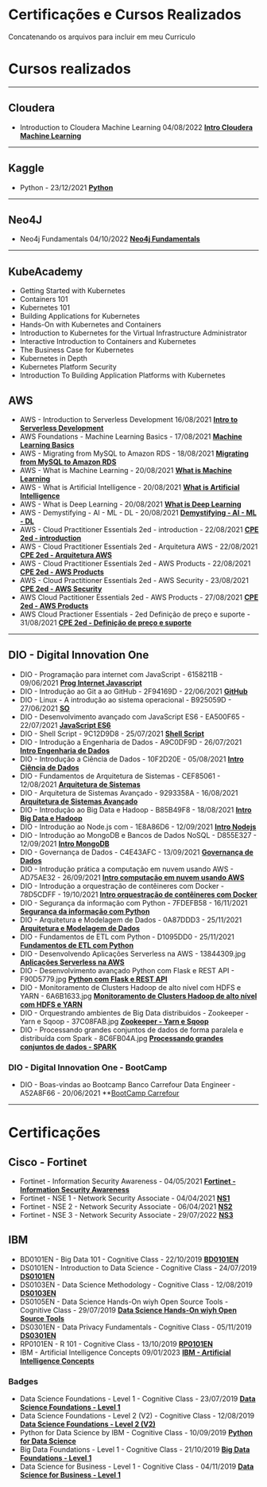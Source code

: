 # Certificações e Cursos Realizados

Concatenando os arquivos para incluir em meu Curriculo

# Cursos realizados

--------

## Cloudera

 * Introduction to Cloudera Machine Learning 04/08/2022 **[Intro Cloudera Machine Learning](https://github.com/RSBatalha/Certificacoes/blob/main/Cursos/Cloudera/01%20-%20Introduction%20to%20Cloudera%20Machine%20Learning.jpg)**

--------

## Kaggle

 * Python - 23/12/2021 **[Python](https://github.com/RSBatalha/Certificacoes/blob/main/Cursos/Kaggle/Kaggle%20-%20Rogerio%20de%20Souza%20Batalha%20-%20Python.png)**

------

## Neo4J

 * Neo4j Fundamentals 04/10/2022 **[Neo4j Fundamentals](https://github.com/RSBatalha/Certificacoes/blob/main/Cursos/Neo4j/Neo4j%20Fundamentals.png)**

------

## KubeAcademy

  * Getting Started with Kubernetes
  * Containers 101
  * Kubernetes 101
  * Building Applications for Kubernetes 
  * Hands-On with Kubernetes and Containers
  * Introduction to Kubernetes for the Virtual Infrastructure Administrator
  * Interactive Introduction to Containers and Kubernetes
  * The Business Case for Kubernetes
  * Kubernetes in Depth
  * Kubernetes Platform Security
  * Introduction To Building Application Platforms with Kubernetes 


## AWS

 * AWS - Introduction to Serverless Development 16/08/2021 **[Intro to Serverless Development](https://github.com/RSBatalha/Certificacoes/blob/main/Cursos/AWS/AWS%20-%20Introduction%20to%20Serverless%20Development.PNG)**
 * AWS Foundations - Machine Learning Basics - 17/08/2021 **[Machine Learning Basics](https://github.com/RSBatalha/Certificacoes/blob/main/Cursos/AWS/AWS%20Foundations-%20Machine%20Learning%20Basics.PNG)**
 * AWS - Migrating from MySQL to Amazon RDS - 18/08/2021 **[Migrating from MySQL to Amazon RDS](https://github.com/RSBatalha/Certificacoes/blob/main/Cursos/AWS/AWS%20-%20Migrating%20from%20MySQL%20to%20Amazon%20RDS.PNG)**
 * AWS - What is Machine Learning - 20/08/2021 **[What is Machine Learning ](https://github.com/RSBatalha/Certificacoes/blob/main/Cursos/AWS/AWS%20-%20What%20is%20Machine%20Learning.PNG)**
 * AWS - What is Artificial Intelligence - 20/08/2021 **[What is Artificial Intelligence](https://github.com/RSBatalha/Certificacoes/blob/main/Cursos/AWS/AWS-%20What%20is%20Artificial%20Intelligence.png)**
 * AWS - What is Deep Learning - 20/08/2021 **[What is Deep Learning](https://github.com/RSBatalha/Certificacoes/blob/main/Cursos/AWS/AWS-%20What%20is%20Deep%20Learning.PNG)**
 * AWS - Demystifying - AI - ML - DL - 20/08/2021  **[Demystifying - AI - ML - DL](https://github.com/RSBatalha/Certificacoes/blob/main/Cursos/AWS/AWS%20-%20Demystifying%20-%20AI%20-%20ML%20-%20DL.PNG)**
 * AWS - Cloud Practitioner Essentials 2ed - introduction - 22/08/2021 **[CPE 2ed - introduction](https://github.com/RSBatalha/Certificacoes/blob/main/Cursos/AWS/AWS%20-%20Cloud%20Practitioner%20Essentials%202ed%20-%20introduction.png)**
 * AWS - Cloud Practitioner Essentials 2ed - Arquitetura AWS - 22/08/2021 **[CPE 2ed - Arquitetura AWS  ](https://github.com/RSBatalha/Certificacoes/blob/main/Cursos/AWS/AWS%20-%20Cloud%20Practitioner%20Essentials%202ed%20-%20Arquitetura%20AWS.png)**
 * AWS - Cloud Practitioner Essentials 2ed - AWS Products - 22/08/2021 **[CPE 2ed - AWS Products](https://github.com/RSBatalha/Certificacoes/blob/main/Cursos/AWS/AWS%20-%20Cloud%20Practitioner%20Essentials%202ed%20-%20AWS%20Products.png)**
 * AWS - Cloud Practitioner Essentials 2ed - AWS Security - 23/08/2021 **[CPE 2ed - AWS Security](https://github.com/RSBatalha/Certificacoes/blob/main/Cursos/AWS/AWS%20-%20Cloud%20Practitioner%20Essentials%202ed%20-%20AWS%20Security.png)**
 * AWS Cloud Pactitioner Essentials 2ed - AWS Products - 27/08/2021 **[CPE 2ed - AWS Products](https://github.com/RSBatalha/Certificacoes/blob/main/Cursos/AWS/AWS%20Cloud%20Pactitioner%20Essentials%202ed%20-%20AWS%20Products.PNG)**
 * AWS Cloud Practioner Essentials - 2ed Definição de preço e suporte - 31/08/2021 **[CPE 2ed - Definição de preço e suporte](https://github.com/RSBatalha/Certificacoes/blob/main/Cursos/AWS/AWS%20Cloud%20Practioner%20Essentials%20-%202ed%20Defini%C3%A7%C3%A3o%20de%20pre%C3%A7o%20e%20suporte.PNG)**

--------------------------
## DIO - Digital Innovation One

 * DIO - Programação para internet com JavaScript - 6158211B - 09/06/2021 **[Prog Internet Javascript](https://github.com/RSBatalha/Certificacoes/blob/main/Cursos/Digital%20Innovation%20One/Digital%20Innovation%20One%20-%20Programa%C3%A7%C3%A3o%20para%20internet%20com%20JavaScript%20-%206158211B.jpg)**
 * DIO - Introdução ao Git a ao GitHub - 2F94169D - 22/06/2021 **[GitHub](https://github.com/RSBatalha/Certificacoes/blob/main/Cursos/Digital%20Innovation%20One/Digital%20Innovation%20One%20-%20Introdu%C3%A7%C3%A3o%20ao%20Git%20a%20ao%20GitHub%20-%202F94169D.jpg)**
 * DIO - Linux - A introdução ao sistema operacional - B925059D - 27/06/2021  **[SO](https://github.com/RSBatalha/Certificacoes/blob/main/Cursos/Digital%20Innovation%20One/Digital%20Innovation%20One%20-%20Linux%20-%20A%20introdu%C3%A7%C3%A3o%20ao%20sistema%20operacional%20-%20B925059D.jpg)**
 * DIO - Desenvolvimento avançado com JavaScript ES6 - EA500F65 - 22/07/2021 **[JavaScript ES6](https://github.com/RSBatalha/Certificacoes/blob/main/Cursos/Digital%20Innovation%20One/Digital%20Innovation%20One%20-%20Desenvolvimento%20avan%C3%A7ado%20com%20JavaScript%20ES6%20-%20EA500F65.jpg)**
 * DIO - Shell Script - 9C12D9D8 - 25/07/2021 **[Shell Script](https://github.com/RSBatalha/Certificacoes/blob/main/Cursos/Digital%20Innovation%20One/Digital%20Innovation%20One%20-%20Shell%20Script%20-%209C12D9D8.jpg)**
 * DIO - Introdução a Engenharia de Dados - A9C0DF9D - 26/07/2021 **[Intro Engenharia de Dados](https://github.com/RSBatalha/Certificacoes/blob/main/Cursos/Digital%20Innovation%20One/Digital%20Innovation%20One%20-%20Introdu%C3%A7%C3%A3o%20a%20Engenharia%20de%20Dados%20-%20A9C0DF9D.jpg)**
 * DIO - Introdução a Ciência de Dados - 10F2D20E - 05/08/2021 **[Intro Ciência de Dados](https://github.com/RSBatalha/Certificacoes/blob/main/Cursos/Digital%20Innovation%20One/Digital%20Innovation%20One%20-%20Introdu%C3%A7%C3%A3o%20a%20Ci%C3%AAncia%20de%20Dados%20-%2010F2D20E.jpg)**
 * DIO - Fundamentos de Arquitetura de Sistemas - CEF85061 - 12/08/2021 **[Arquitetura de Sistemas](https://github.com/RSBatalha/Certificacoes/blob/main/Cursos/Digital%20Innovation%20One/Digital%20Innovation%20One%20-%20Fundamentos%20de%20Arquitetura%20de%20Sistemas%20-%20CEF85061.jpg)**
 * DIO - Arquitetura de Sistemas Avançado - 9293358A - 16/08/2021 **[Arquitetura de Sistemas Avançado](https://github.com/RSBatalha/Certificacoes/blob/main/Cursos/Digital%20Innovation%20One/Digital%20Innovation%20One%20-%20Arquitetura%20de%20Sistemas%20Avan%C3%A7ado%20-%209293358A.jpg)**
 * DIO - Introdução ao Big Data e Hadoop -  B85B49F8 - 18/08/2021 **[Intro Big Data e Hadoop](https://github.com/RSBatalha/Certificacoes/blob/main/Cursos/Digital%20Innovation%20One/Digital%20Innovation%20One%20-%20Introdu%C3%A7%C3%A3o%20ao%20Big%20Data%20e%20Hadoop%20-%20%20B85B49F8.jpg)**
 * DIO - Introdução ao Node.js com - 1E8A86D6 - 12/09/2021 **[Intro Nodejs](https://github.com/RSBatalha/Certificacoes/blob/main/Cursos/Digital%20Innovation%20One/Digital%20Innovation%20One%20-%20Introdu%C3%A7%C3%A3o%20ao%20Node.js%20com%20-%201E8A86D6.jpg)**
 * DIO - Introdução ao MongoDB e Bancos de Dados NoSQL - D855E327 - 12/09/2021 **[Intro MongoDB](https://github.com/RSBatalha/Certificacoes/blob/main/Cursos/Digital%20Innovation%20One/Digital%20Innovation%20One%20-%20Introdu%C3%A7%C3%A3o%20ao%20MongoDB%20e%20Bancos%20de%20Dados%20NoSQL%20-%20D855E327.jpg)**
 * DIO - Governança de Dados - C4E43AFC - 13/09/2021 **[Governança de Dados](https://github.com/RSBatalha/Certificacoes/blob/main/Cursos/Digital%20Innovation%20One/Digital%20Innovation%20One%20-%20Governan%C3%A7a%20de%20Dados%20-%20C4E43AFC.jpg)**
 * DIO - Introdução prática a computação em nuvem usando AWS - AD75AE32 - 26/09/2021 **[Intro computação em nuvem usando AWS ](https://github.com/RSBatalha/Certificacoes/blob/main/Cursos/Digital%20Innovation%20One/Digital%20Innovation%20One%20-Introdu%C3%A7%C3%A3o%20pr%C3%A1tica%20a%20computa%C3%A7%C3%A3o%20em%20nuvem%20usando%20AWS%20-%20AD75AE32.jpg)**
 * DIO - Introdução a orquestração de contêineres com Docker - 78D5CDFF - 19/10/2021 **[Intro orquestração de contêineres com Docker](https://github.com/RSBatalha/Certificacoes/blob/main/Cursos/Digital%20Innovation%20One/Digital%20Innovation%20One%20-%20Introdu%C3%A7%C3%A3o%20a%20orquestra%C3%A7%C3%A3o%20de%20cont%C3%AAineres%20com%20Docker%20-%2078D5CDFF.jpg)**
 * DIO - Segurança da informação com Python - 7FDEFB58 - 16/11/2021 **[Segurança da informação com Python](https://github.com/RSBatalha/Certificacoes/blob/main/Cursos/Digital%20Innovation%20One/Digital%20Innovation%20One%20-%20Seguran%C3%A7a%20da%20informa%C3%A7%C3%A3o%20com%20Python%20-%207FDEFB58.jpg)**
 * DIO - Arquitetura e Modelagem de Dados - 0A87DDD3 - 25/11/2021 **[ Arquitetura e Modelagem de Dados](https://github.com/RSBatalha/Certificacoes/blob/main/Cursos/Digital%20Innovation%20One/Digital%20Innovation%20One%20-%20Arquitetura%20e%20Modelagem%20de%20Dados%20-%200A87DDD3.jpg)**
 * DIO - Fundamentos de ETL com Python - D1095DD0 - 25/11/2021 **[Fundamentos de ETL com Python](https://github.com/RSBatalha/Certificacoes/blob/main/Cursos/Digital%20Innovation%20One/Digital%20Innovation%20One%20-%20Fundamentos%20de%20ETL%20com%20Python%20-%20D1095DD0.jpg)**
 * DIO - Desenvolvendo Aplicações Serverless na AWS - 13844309.jpg **[Aplicações Serverless na AWS](https://github.com/RSBatalha/Certificacoes/blob/main/Cursos/Digital%20Innovation%20One/Digital%20Innovation%20One%20-%20Desenvolvendo%20Aplica%C3%A7%C3%B5es%20Serverless%20na%20AWS%20-%2013844309.jpg)**
 * DIO - Desenvolvimento avançado Python com Flask e REST API - F90D5779.jpg **[Python com Flask e REST API ](https://github.com/RSBatalha/Certificacoes/blob/main/Cursos/Digital%20Innovation%20One/Digital%20Innovation%20One%20-%20Desenvolvimento%20avan%C3%A7ado%20Python%20com%20Flask%20e%20REST%20API%20-%20%20F90D5779.jpg)**
 * DIO - Monitoramento de Clusters Hadoop de alto nível com HDFS e YARN - 6A6B1633.jpg **[Monitoramento de Clusters Hadoop de alto nível com HDFS e YARN](https://github.com/RSBatalha/Certificacoes/blob/main/Cursos/Digital%20Innovation%20One/Digital%20Innovation%20One%20-%20Monitoramento%20de%20Clusters%20Hadoop%20de%20alto%20n%C3%ADvel%20com%20HDFS%20e%20YARN%20-%206A6B1633.jpg)**
 * DIO -  Orquestrando ambientes de Big Data distribuidos - Zookeeper - Yarn e Sqoop - 37C08FAB.jpg **[ Zookeeper - Yarn e Sqoop](https://github.com/RSBatalha/Certificacoes/blob/main/Cursos/Digital%20Innovation%20One/Digital%20Innovation%20One%20-%20Orquestrando%20ambientes%20de%20Big%20Data%20distribuidos%20-%20Zookeeper%20-%20Yarn%20e%20Sqoop%20-%2037C08FAB.jpg)**
 * DIO -  Processando grandes conjuntos de dados de forma paralela e distribuída com Spark - 8C6FB04A.jpg **[Processando grandes conjuntos de dados - SPARK](https://github.com/RSBatalha/Certificacoes/blob/main/Cursos/Digital%20Innovation%20One/Digital%20Innovation%20One%20-%20Processando%20grandes%20conjuntos%20de%20dados%20de%20forma%20paralela%20e%20distribu%C3%ADda%20com%20Spark%20-%208C6FB04A.jpg)**
 

 ### DIO - Digital Innovation One -  BootCamp

  *  DIO -  Boas-vindas ao Bootcamp Banco Carrefour Data Engineer - A52A8F66 - 20/06/2021 **[BootCamp Carrefour](https://github.com/RSBatalha/Certificacoes/blob/main/Cursos/Digital%20Innovation%20One/Digital%20Innovation%20One%20-%20Boas-vindas%20ao%20Bootcamp%20Banco%20Carrefour%20Data%20Engineer%20-%20A52A8F66.jpg)
  
  -------------------------

# Certificações

## Cisco - Fortinet

 * Fortinet - Information Security Awareness - 04/05/2021 **[Fortinet - Information Security Awareness](https://github.com/RSBatalha/Certificacoes/blob/main/Cisco/Fortinet%20-%20Information%20Security%20Awareness.png)**
 * Fortinet - NSE 1 - Network Security Associate - 04/04/2021 **[NS1](https://github.com/RSBatalha/Certificacoes/blob/main/Cisco/Fortinet%20-%20NSE%201%20-%20Network%20Security%20Associate.png)**
 * Fortinet - NSE 2 - Network Security Associate - 06/04/2021 **[NS2](https://github.com/RSBatalha/Certificacoes/blob/main/Cisco/Fortinet%20-%20NSE%202%20-%20Network%20Security%20Associate.png)**
 * Fortinet - NSE 3 - Network Security Associate - 29/07/2022 **[NS3](https://github.com/RSBatalha/Certificacoes/blob/main/Cisco/Fortinet%20-%20NSE%203%20-%20Network%20Security%20Associate.png)**
 
 ## IBM

  * BD0101EN - Big Data 101 - Cognitive Class - 22/10/2019 **[BD0101EN](https://github.com/RSBatalha/Certificacoes/blob/main/IBM/BD0101EN%20-%20Big%20Data%20101%20-%20Cognitive%20Class.png)**
  * DS0101EN - Introduction to  Data Science - Cognitive Class - 24/07/2019 **[DS0101EN](https://github.com/RSBatalha/Certificacoes/blob/main/IBM/DS0101EN%20-%20Introduction%20to%20%20Data%20Science%20-%20Cognitive%20Class.png)**
  * DS0103EN - Data Science Methodology - Cognitive Class - 12/08/2019 **[DS0103EN](https://github.com/RSBatalha/Certificacoes/blob/main/IBM/DS0103EN%20-%20Data%20Science%20Methodology%20-%20Cognitive%20Class.png)**
  * DS0105EN - Data Science Hands-On wiyh Open Source Tools - Cognitive Class - 29/07/2019 **[Data Science Hands-On wiyh Open Source Tools](https://github.com/RSBatalha/Certificacoes/blob/main/IBM/DS0105EN%20-%20Data%20Science%20Hands-On%20wiyh%20Open%20Source%20Tools%20-%20Cognitive%20Class.png)**
  * DS0301EN - Data Privacy Fundamentals - Cognitive Class - 05/11/2019 **[DS0301EN](https://github.com/RSBatalha/Certificacoes/blob/main/IBM/DS0105EN%20-%20Data%20Science%20Hands-On%20wiyh%20Open%20Source%20Tools%20-%20Cognitive%20Class.png)**
  * RP0101EN - R 101 - Cognitive Class - 13/10/2019 **[RP0101EN](https://github.com/RSBatalha/Certificacoes/blob/main/IBM/RP0101EN%20-%20R%20101%20-%20Cognitive%20Class.png)**
  * IBM - Artificial Intelligence Concepts 09/01/2023 **[IBM - Artificial Intelligence Concepts](https://github.com/RSBatalha/Certificacoes/raw/main/IBM/IBM%20-%20Artificial%20Intelligence%20Concepts.png)**
  
  
### Badges

  * Data Science Foundations - Level 1 - Cognitive Class - 23/07/2019 **[Data Science Foundations - Level 1](https://github.com/RSBatalha/Certificacoes/blob/main/IBM/Data%20Science%20Foundations%20-%20Level%201%20-%20Cognitive%20Class.png)**
  * Data Science Foundations - Level 2 (V2) - Cognitive Class - 12/08/2019 **[Data Science Foundations - Level 2 (V2)](https://github.com/RSBatalha/Certificacoes/blob/main/IBM/Data%20Science%20Foundations%20-%20Level%202%20(V2)%20-%20Cognitive%20Class.png)**
  * Python for Data Science by IBM - Cognitive Class - 10/09/2019 **[Python for Data Science](https://github.com/RSBatalha/Certificacoes/blob/main/IBM/Python%20for%20Data%20Science%20by%20IBM%20-%20Cognitive%20Class.png)**
  * Big Data Foundations - Level 1 - Cognitive Class - 21/10/2019 **[Big Data Foundations - Level 1](https://github.com/RSBatalha/Certificacoes/blob/main/IBM/Big%20Data%20Foundations%20-%20Level%201%20-%20Cognitive%20Class.png)**
  * Data Science for Business - Level 1 - Cognitive Class - 04/11/2019 **[Data Science for Business - Level 1](https://github.com/RSBatalha/Certificacoes/blob/main/IBM/Data%20Science%20for%20Business%20-%20Level%201%20-%20Cognitive%20Class.png)**
